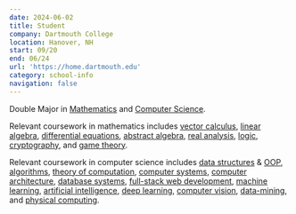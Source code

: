```yaml
---
date: 2024-06-02
title: Student
company: Dartmouth College
location: Hanover, NH
start: 09/20
end: 06/24
url: 'https://home.dartmouth.edu'
category: school-info
navigation: false
---
```


Double Major in [Mathematics][dartmouth-math-major] and
[Computer Science][dartmouth-cs-major].

Relevant coursework in mathematics includes
[vector calculus][vector-calculus],
[linear algebra][linear-algebra],
[differential equations][differential-equations],
[abstract algebra][abstract-algebra],
[real analysis][real-analysis],
[logic][mathematical-logic],
[cryptography][cryptography],
and [game theory][game-theory].

Relevant coursework in computer science includes
[data structures][data-structures] & [OOP][oop],
[algorithms][algorithms],
[theory of computation][theory-of-computation],
[computer systems][systems], [computer architecture][computer-architecture],
[database systems][database-systems],
[full-stack web development][full-stack-web-development],
[machine learning][machine-learning],
[artificial intelligence][artificial-intelligence],
[deep learning][deep-learning],
[computer vision][computer-vision],
[data-mining][data-mining],
and [physical computing][physical-computing].

[vector-calculus]: https://en.wikipedia.org/wiki/Vector_calculus
[linear-algebra]: https://en.wikipedia.org/wiki/Linear_algebra
[differential-equations]: https://en.wikipedia.org/wiki/Differential_equation
[abstract-algebra]: https://en.wikipedia.org/wiki/Abstract_algebra
[real-analysis]: https://en.wikipedia.org/wiki/Real_analysis
[mathematical-logic]: https://en.wikipedia.org/wiki/Mathematical_logic
[cryptography]: https://en.wikipedia.org/wiki/Cryptography
[game-theory]: https://en.wikipedia.org/wiki/Game_theory

[data-structures]: https://en.wikipedia.org/wiki/Data_structure
[oop]: https://en.wikipedia.org/wiki/Object-oriented_programming
[algorithms]: https://en.wikipedia.org/wiki/Algorithm
[theory-of-computation]: https://en.wikipedia.org/wiki/Theory_of_computation
[systems]: https://en.wikipedia.org/wiki/Computer_system
[computer-architecture]: https://en.wikipedia.org/wiki/Computer_architecture
[database-systems]: https://en.wikipedia.org/wiki/Database
[full-stack-web-development]: https://en.wikipedia.org/wiki/Full_stack
[machine-learning]: https://en.wikipedia.org/wiki/Machine_learning
[artificial-intelligence]: https://en.wikipedia.org/wiki/Artificial_intelligence
[deep-learning]: https://en.wikipedia.org/wiki/Deep_learning
[computer-vision]: https://en.wikipedia.org/wiki/Computer_vision
[physical-computing]: https://en.wikipedia.org/wiki/Physical_computing
[data-mining]: https://en.wikipedia.org/wiki/Data_mining

[dartmouth-math-major]: https://dartmouth.smartcatalogiq.com/en/current/orc/departments-programs-undergraduate/mathematics/
[dartmouth-cs-major]: https://dartmouth.smartcatalogiq.com/en/current/orc/departments-programs-undergraduate/computer-science/
